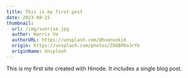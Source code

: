```yaml
---
title: This is my first post
date: 2023-08-15
thumbnail:
  url: /img/sunrise.jpg
  author: Harris Vo
  authorURL: https://unsplash.com/@hoanvokim
  origin: https://unsplash.com/photos/ZX6BPboJrYk
  originName: Unsplash
---
```


This is my first site created with Hinode. It includes a single blog post.
